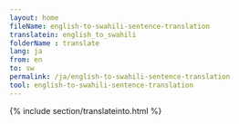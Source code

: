 ```yaml
---
layout: home
fileName: english-to-swahili-sentence-translation
translatein: english_to_swahili
folderName : translate
lang: ja
from: en
to: sw
permalink: /ja/english-to-swahili-sentence-translation
tool: english-to-swahili-sentence-translation
---
```

{% include section/translateinto.html %}